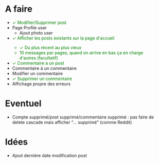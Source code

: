 # A faire
- <span style="color:green">&check; Modifier/Supprimer post
- Page Profile user
  - Ajout photo user
- <span style="color:green">&check; Afficher les posts existants sur la page d'accueil
  - <span style="color:green">&check; Du plus récent au plus vieux
  - 10 messages par pages, quand on arrive en bas ça en charge d'autres (facultatif)
- <span style="color:green">&check; Commentaire à un post
- Commentaire à un commentaire
- Modifier un commentaire
- <span style="color:green">&check; Supprimer un commentaire
- Affichage propre des erreurs
# Eventuel
- Compte supprimé/post supprimé/commentaire supprimé : pas faire de delete cascade mais afficher "... supprimé" (comme Reddit)

# Idées
- Ajout dernière date modification post